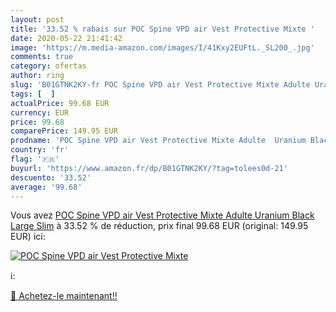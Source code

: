 ```yaml
---
layout: post
title: '33.52 % rabais sur POC Spine VPD air Vest Protective Mixte '
date: 2020-05-22 21:41:42
image: 'https://m.media-amazon.com/images/I/41Kxy2EUFtL._SL200_.jpg'
comments: true
category: ofertas
author: ring
slug: 'B01GTNK2KY-fr POC Spine VPD air Vest Protective Mixte Adulte Uranium...'
tags: [  ]
actualPrice: 99.68 EUR
currency: EUR
price: 99.68
comparePrice: 149.95 EUR
prodname: 'POC Spine VPD air Vest Protective Mixte Adulte  Uranium Black  Large Slim'
country: 'fr'
flag: '🇫🇷'
buyurl: 'https://www.amazon.fr/dp/B01GTNK2KY/?tag=tolees0d-21'
descuento: '33.52'
average: '99.68'
---
```


Vous avez [POC Spine VPD air Vest Protective Mixte Adulte  Uranium Black  Large Slim](https://www.amazon.fr/dp/B01GTNK2KY/?tag=tolees0d-21)  à  33.52 % de réduction, prix final  99.68 EUR (original: 149.95 EUR) ici:

[![POC Spine VPD air Vest Protective Mixte ](https://m.media-amazon.com/images/I/41Kxy2EUFtL._SL200_.jpg)](https://www.amazon.fr/dp/B01GTNK2KY/?tag=tolees0d-21)

ℹ️:


[🛒 Achetez-le maintenant!!](https://www.amazon.fr/dp/B01GTNK2KY/?tag=tolees0d-21)
